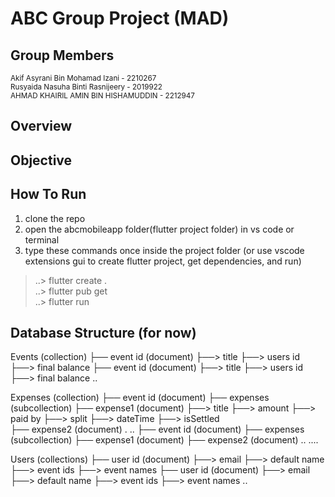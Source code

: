 # ABC Group Project (MAD)

## Group Members
<small>Akif Asyrani Bin Mohamad Izani - 2210267</small><br/>
<small>Rusyaida Nasuha Binti Rasnijeery - 2019922</small><br/>
<small>AHMAD KHAIRIL AMIN BIN HISHAMUDDIN - 2212947</small>

## Overview

## Objective

## How To Run
1. clone the repo <br>
2. open the abcmobileapp folder(flutter project folder) in vs code or terminal <br>
3. type these commands once inside the project folder (or use vscode extensions gui to create flutter project, get dependencies, and run)
> ..> flutter create .  
> ..> flutter pub get  
> ..> flutter run

## Database Structure (for now)

Events (collection)
  ├── event id (document)
         ├──> title
         ├──> users id
         ├──> final balance
  ├── event id (document)
         ├──> title
         ├──> users id
         ├──> final balance
  ..

Expenses (collection)
  ├── event id (document)
       ├── expenses (subcollection)
            ├── expense1 (document)
                  ├──> title
                  ├──> amount
                  ├──> paid by
                  ├──> split
                  ├──> dateTime
                  ├──> isSettled            
            ├── expense2 (document)
                  .
            ..
  ├── event id (document)
       ├── expenses (subcollection)
            ├── expense1 (document)
            ├── expense2 (document)
            ..
        ....

Users (collections)
  ├── user id (document)
       ├──> email
       ├──> default name
       ├──> event ids
       ├──> event names
  ├── user id (document)
       ├──> email
       ├──> default name
       ├──> event ids
       ├──> event names
   ..
